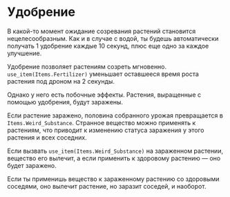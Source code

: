 # Удобрение
В какой-то момент ожидание созревания растений становится нецелесообразным.
Как и в случае с водой, ты будешь автоматически получать 1 удобрение каждые 10 секунд, плюс еще одно за каждое улучшение.

Удобрение позволяет растениям созреть мгновенно. `use_item(Items.Fertilizer)` уменьшает оставшееся время роста растения под дроном на 2 секунды.

Однако у него есть побочные эффекты.
Растения, выращенные с помощью удобрения, будут заражены.

Если растение заражено, половина собранного урожая превращается в `Items.Weird_Substance`.
Странное вещество можно применять к растениям, что приводит к изменению статуса заражения у этого растения и всех соседних.

Если вызвать `use_item(Items.Weird_Substance)` на зараженном растении, вещество его вылечит, а если применить к здоровому растению — оно будет заражено.

Если ты применишь вещество к зараженному растению со здоровыми соседями, оно вылечит растение, но заразит соседей, и наоборот.